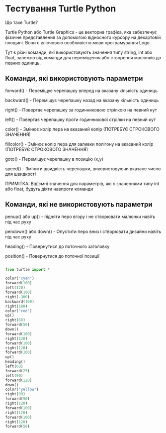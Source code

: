 # Тестування Turtle Python 
Що таке Turtle?

Turtle Python або Turtle Graphics - це векторна графіка, яка забезпечує фізичне представлення за допомогою відносного курсору на декартовій площині. Вони є ключовою особливістю мови програмування Logo.

Тут є різні команди, які використовують значення типу string, int або float, залежно від команди для переміщення або створення малюнків до певних одиниць.

## Команди, які використовують параметри
forward() - Переміщує черепашку вперед на вказану кількість одиниць

backward() - Переміщує черепашку назад на вказану кількість одиниць

right() - Повертає черепашку за годинниковою стрілкою на певний кут 

left() - Повертає черепашку проти годинникової стрілки на певний кут 

color() - Змінює колір пера на вказаний колір (ПОТРЕБУЄ СТРОКОВОГО ЗНАЧЕННЯ)

fillcolor() - Змінює колір пера для заливки полігону на вказаний колір (ПОТРЕБУЄ СТРОКОВОГО ЗНАЧЕННЯ)

goto() - Переміщує черепашку в позицію (x,y)

speed() - Змінити швидкість черепашки, використовуючи вказане число для швидкості

ПРИМІТКА: Від'ємні значення для параметрів, які є значеннями типу int або float, будуть діяти навпроти команди

## Команди, які не використовують параметри
penup() або up() - підняти перо вгору і не створювати малюнки навіть під час руху

pendown() або down() - Опустити перо вниз і створювати дизайни навіть під час руху

heading() - Повернутися до поточного заголовку

position() - Повернутися до поточної позиції


```python

from turtle import *

color("cyan")
forward(100)
left(120)
forward(100)
right(-300)
backward(100)
right(180)
color("red")
up()
right(60)
forward(50)
down()
forward(100)
right(120)
forward(100)
right(120)
forward(100)
up()
heading()
left(60)
forward(25)
left(90)
forward(120)
down()
color("yellow")
right(90)
forward(50)
right(120)
forward(100)
right(120)
forward(100)
right(120)
forward(50)


```



